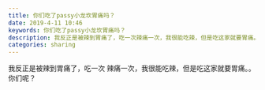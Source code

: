 ```yaml
---
title: 你们吃了passy小龙坎胃痛吗？
date: 2019-4-11 10:46
keywords: 你们吃了passy小龙坎胃痛吗？
description: 我反正是被辣到胃痛了，吃一次辣痛一次，我很能吃辣，但是吃这家就要胃痛。。你们呢？
categories: sharing
---
```

<td class="t_f" id="postmessage_3458927">

我反正是被辣到胃痛了，吃一次 辣痛一次，我很能吃辣，但是吃这家就要胃痛。。你们呢？<br/>
</td>
